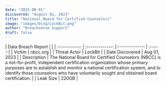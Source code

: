 ```yaml
---
date: "2023-08-01"
discovered: "August 01, 2023"
title: "National Board for Certified Counselors"
image: "images/blog/LockBit.png"
author: "Breachsense Support"
draft: false
---
```


| Data Breach Report           |              | 
| :-----------: | :-------------:     |:-------------:    | :-----:|
| Victim      | nbcc.org      | 
| Threat Actor      | LockBit      | 
| Date Discovered      | Aug 01, 2023      | 
| Description      | The National Board for Certified Counselors (NBCC) is a not-for-profit, independent certification organization whose primary purposes are to establish and monitor a national certification system, and to identify those counselors who have voluntarily sought and obtained board certification.      | 
| Leak Size      | 220GB      | 

